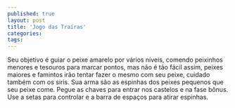 ```yaml
---
published: true
layout: post
title: 'Jogo das Traí­ras'
categories: 
tags: 
---
```

Seu objetivo é guiar o peixe amarelo por vários níveis, comendo peixinhos menores e tesouros para marcar pontos, mas não é tão fácil assim, peixes maiores e famintos irão tentar fazer o mesmo com seu peixe, cuidado também com os siris. Sua arma são as espinhas dos peixes pequenos que seu peixe come. Pegue as chaves para entrar nos castelos e na fase bônus. Use a setas para controlar e a barra de espaços para atirar espinhas.


 
 


 

 
